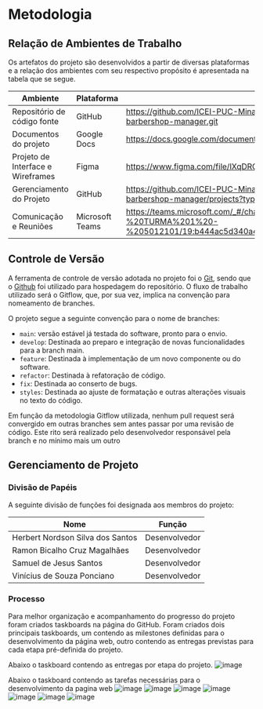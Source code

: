 
# Metodologia

## Relação de Ambientes de Trabalho

Os artefatos do projeto são desenvolvidos a partir de diversas plataformas e a relação dos ambientes com seu respectivo propósito é apresentada na tabela que se segue. 

|Ambiente|Plataforma|Link de Acesso|
|--------|----------|--------------|
|Repositório de código fonte|GitHub|https://github.com/ICEI-PUC-Minas-PMV-ADS/pmv-ads-2022-1-e1-proj-web-t1-barbershop-manager.git|
|Documentos do projeto|Google Docs|https://docs.google.com/document/d/1_zh5PobeXSGtOZAjWK2hnmvshMqLWMiC/edit|
|Projeto de Interface e  Wireframes|Figma| https://www.figma.com/file/lXqDRCONSuOqAiqGLRnYv7/Untitled?node-id=4%3A21| 
|Gerenciamento do Projeto|GitHub|https://github.com/ICEI-PUC-Minas-PMV-ADS/pmv-ads-2022-1-e1-proj-web-t1-barbershop-manager/projects?type=beta|
|Comunicação e Reuniões|Microsoft Teams|https://teams.microsoft.com/_#/channelDashboard/PROJ%20ADS%20-%20TURMA%201%20-%205012101/19:b444ac5d340a47a5b210bc31a2442c44@thread.tacv2/td.members |

## Controle de Versão

A ferramenta de controle de versão adotada no projeto foi o
[Git](https://git-scm.com/), sendo que o [Github](https://github.com)
foi utilizado para hospedagem do repositório. O fluxo de trabalho
utilizado será o Gitflow, que, por sua vez, implica na convenção para
nomeamento de branches.

O projeto segue a seguinte convenção para o nome de branches:

- `main`: versão estável já testada do software, pronto para o envio.
- `develop`: Destinada ao preparo e integração de novas funcionalidades para a branch main.
- `feature`: Destinada à implementação de um novo componente ou  do software.
- `refactor`: Destinada à refatoração de código.
- `fix`: Destinada ao conserto de bugs.
- `styles`: Destinada ao ajuste de formatação e outras alterações visuais no texto do código.

Em função da metodologia Gitflow utilizada, nenhum pull request será convergido
em outras branches sem antes passar por uma revisão de código. Este rito
será realizado pelo desenvolvedor responsável pela branch e no mínimo mais um outro

## Gerenciamento de Projeto

### Divisão de Papéis

A seguinte divisão de funções foi designada aos membros do projeto:

|Nome|Função|
|--------------------------------|------|
|Herbert Nordson Silva dos Santos|Desenvolvedor|
|Ramon Bicalho Cruz Magalhães|Desenvolvedor|
|Samuel de Jesus Santos|Desenvolvedor|
|Vinícius de Souza Ponciano|Desenvolvedor|


### Processo

Para melhor organização e acompanhamento do progresso do projeto foram criados taskboards na página do GitHub. Foram criados
dois principais taskboards, um contendo as milestones definidas para o desenvolvimento da página web, outro contendo as
entregas previstas para cada etapa pré-definida do projeto.

Abaixo o taskboard contendo as entregas por etapa do projeto.
![image](https://i.gyazo.com/15548da923a7c610c1e1c1f81bb7e184.png)

Abaixo o taskboard contendo as tarefas necessárias para o desenvolvimento da pagina web
![image](https://user-images.githubusercontent.com/103009155/164814636-006dbd4e-3a2f-4446-bd37-13c773c193dc.png)
![image](https://user-images.githubusercontent.com/103009155/164814681-1fd368c8-1d64-477a-a12a-9086e27019dd.png)
![image](https://user-images.githubusercontent.com/103009155/164814737-938e847e-810e-44f3-bbab-b4eeb1b29b5e.png)
![image](https://user-images.githubusercontent.com/103009155/164814763-42734df0-ded4-4b82-8772-87f8d84ca8cd.png)
![image](https://user-images.githubusercontent.com/103009155/164814793-e50cbcf1-9cae-4396-a5f4-c37a7d52f364.png)
![image](https://user-images.githubusercontent.com/103009155/164814822-e302b047-1e71-41d5-aa23-e1324553cc77.png)
![image](https://user-images.githubusercontent.com/103009155/164991066-4940b8e4-c1ea-44cf-ba2a-6da52ccaf39f.png)

